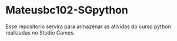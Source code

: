 # Mateusbc102-SGpython
Esse repositorio servira para armazenar as atividas do curso python realizadas no Studio Games.
